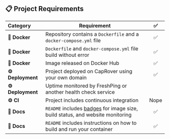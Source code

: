 ## 📋 Project Requirements
|  Category  | Requirement                                                                                          | ✅ |
|:---------- |------------------------------------------------------------------------------------------------------|:-:|
| **🐳 Docker** | Repository contains a `Dockerfile` and a `docker-compose.yml` file                                  | ✅ |
| **🐳 Docker** | `Dockerfile` and `docker-compose.yml` file build without error                                      | ✅ |
| **🐳 Docker** | Image released on Docker Hub                                 | ✅ |
| **⚙️ Deployment** | Project deployed on CapRover using your own domain | ✅ |                             | ✅ |
| **⚙️ Deployment** | Uptime monitored by FreshPing or another health check service |                             | ✅ |
|   **⚙️ CI**   | Project includes continuous integration  | Nope |
|  **📝 Docs**  | `README` includes [badges](https://shields.io) for image size, build status, and website monitoring | ✅ |
|  **📝 Docs**  | `README` includes instructions on how to build and run your container                               | ✅ |
